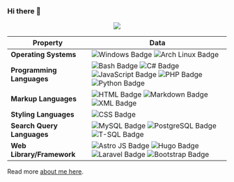 ### Hi there 👋

<!--
**David7ce/David7ce** is a ✨ _special_ ✨ repository because its `README.md` (this file) appears on your GitHub profile.

Here are some ideas to get you started:

- 🔭 I’m currently working on ...
- 🌱 I’m currently learning ...
- 👯 I’m looking to collaborate on ...
- 🤔 I’m looking for help with ...
- 💬 Ask me about ...
- 📫 How to reach me: ...
- 😄 Pronouns: ...
- ⚡ Fun fact: ...
-->

<p align="center"><a href="https://github.com/anuraghazra/github-readme-stats">
  <img align="center" src="https://github-readme-stats.vercel.app/api?username=David7ce&show_icons=true&theme=tokyonight" />
</a></p>

| Property                   | Data                                                                                                                                                                                                                                                                                                                                                                                                                                                                                                |
| -------------------------- | --------------------------------------------------------------------------------------------------------------------------------------------------------------------------------------------------------------------------------------------------------------------------------------------------------------------------------------------------------------------------------------------------------------------------------------------------------------------------------------------------- |
| **Operating Systems**      | ![Windows Badge](https://img.shields.io/badge/-Windows-0078D6?style=flat&logo=windows&logoColor=white) ![Arch Linux Badge](https://img.shields.io/badge/-Arch%20Linux-1793D1?style=flat&logo=arch-linux&logoColor=white)                                                                                                                                                                                                                                                                            |
| **Programming Languages**  | ![Bash Badge](https://img.shields.io/badge/-Bash-444444?style=flat&logo=GNU%20Bash) ![C# Badge](https://img.shields.io/badge/-C%23-239120?style=flat&logo=C%20Sharp&logoColor=white) ![JavaScript Badge](https://img.shields.io/badge/-JavaScript-F7DF1E?style=flat&logo=JavaScript&logoColor=black) ![PHP Badge](https://img.shields.io/badge/-PHP-777BB4?style=flat&logo=PHP&logoColor=white) ![Python Badge](https://img.shields.io/badge/-Python-3776AB?style=flat&logo=Python&logoColor=white) |
| **Markup Languages**       | ![HTML Badge](https://img.shields.io/badge/-HTML5-E34F26?style=flat&logo=HTML5&logoColor=white) ![Markdown Badge](https://img.shields.io/badge/-Markdown-000000?style=flat&logo=Markdown&logoColor=white) ![XML Badge](https://img.shields.io/badge/-XML-00599C?style=flat&logo=XML&logoColor=white)                                                                                                                                                                                                |
| **Styling Languages**      | ![CSS Badge](https://img.shields.io/badge/-CSS-1572B6?style=flat&logo=CSS3&logoColor=white)                                                                                                                                                                                                                                                                                                                                                                                                         |
| **Search Query Languages** | ![MySQL Badge](https://img.shields.io/badge/-MySQL-4479A1?style=flat&logo=MySQL&logoColor=white) ![PostgreSQL Badge](https://img.shields.io/badge/-PostgreSQL-336791?style=flat&logo=PostgreSQL&logoColor=white) ![T-SQL Badge](https://img.shields.io/badge/-T--SQL-CC2927?style=flat&logo=Microsoft%20SQL%20Server&logoColor=white)                                                                                                                                                               |
| **Web Library/Framework**  | ![Astro JS Badge](https://img.shields.io/badge/-Astro%20JS-0c2445?style=flat&logo=astro) ![Hugo Badge](https://img.shields.io/badge/-Hugo-FF4088?style=flat&logo=hugo) ![Laravel Badge](https://img.shields.io/badge/-Laravel-FF2D20?style=flat&logo=laravel&logoColor=white) ![Bootstrap Badge](https://img.shields.io/badge/-Bootstrap-563D7C?style=flat&logo=bootstrap&logoColor=white)                                                                                                          |


Read more [about me here](https://david7ce.github.io/about/).
